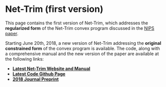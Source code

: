 # Net-Trim (first version)
This page contains the first version of Net-Trim, which addresses the **regularized form** of the Net-Trim convex program discussed in the [NIPS paper](https://papers.nips.cc/paper/6910-net-trim-convex-pruning-of-deep-neural-networks-with-performance-guarantee).

Starting June 20th, 2018, a new version of Net-Trim addressing the **original constrained form** of the convex program is available. The code, along with a comprehensive manual and the new version of the paper are available at the following links:

* [**Latest Net-Trim Website and Manual**](https://dnntoolbox.github.io/Net-Trim/)
* [**Latest Code Github Page**](https://github.com/DNNToolBox/Net-Trim)
* [**2018 Journal Preprint**](https://arxiv.org)

